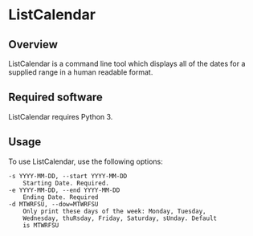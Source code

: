 # ListCalendar

## Overview

ListCalendar is a command line tool which displays all of the dates for a supplied range in a human readable format.

## Required software

ListCalendar requires Python 3.

## Usage

To use ListCalendar, use the following options:

    -s YYYY-MM-DD, --start YYYY-MM-DD
        Starting Date. Required.
    -e YYYY-MM-DD, --end YYYY-MM-DD
        Ending Date. Required
    -d MTWRFSU, --dow=MTWRFSU
        Only print these days of the week: Monday, Tuesday,
        Wednesday, thuRsday, Friday, Saturday, sUnday. Default
        is MTWRFSU
